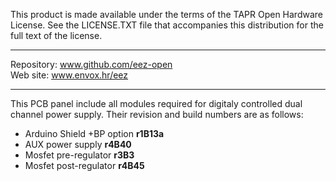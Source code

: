 This product is made available under the terms of the TAPR Open Hardware License. See the LICENSE.TXT file that accompanies this distribution for the full text of the license.

**********************

Repository: www.github.com/eez-open  
Web site: www.envox.hr/eez

**********************

This PCB panel include all modules required for digitaly controlled dual channel power supply. Their revision and build numbers are as follows:

 - Arduino Shield +BP option **r1B13a**
 - AUX power supply **r4B40**
 - Mosfet pre-regulator **r3B3**
 - Mosfet post-regulator **r4B45**



